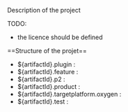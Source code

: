 
Description of the project

TODO:
 - the licence should be defined

==Structure of the projet==

* ${artifactId}.plugin :
* ${artifactId}.feature :
* ${artifactId}.p2 :
* ${artifactId}.product :
* ${artifactId}.targetplatform.oxygen :
* ${artifactId}.test :